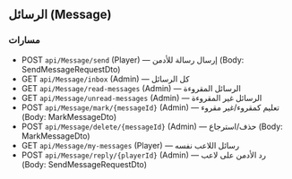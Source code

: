 ## الرسائل (Message)

### مسارات

-   POST `api/Message/send` (Player) — إرسال رسالة للأدمن (Body: SendMessageRequestDto)
-   GET `api/Message/inbox` (Admin) — كل الرسائل
-   GET `api/Message/read-messages` (Admin) — الرسائل المقروءة
-   GET `api/Message/unread-messages` (Admin) — الرسائل غير المقروءة
-   POST `api/Message/mark/{messageId}` (Admin) — تعليم كمقروء/غير مقروء (Body: MarkMessageDto)
-   POST `api/Message/delete/{messageId}` (Admin) — حذف/استرجاع (Body: MarkMessageDto)
-   GET `api/Message/my-messages` (Player) — رسائل اللاعب نفسه
-   POST `api/Message/reply/{playerId}` (Admin) — رد الأدمن على لاعب (Body: SendMessageRequestDto)

